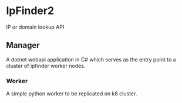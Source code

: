 # IpFinder2
IP or domain lookup API

## Manager

A dotnet webapi application in C# which serves as the entry point to a cluster
of ipfinder worker nodes.

### Worker

A simple python worker to be replicated on k8 cluster.